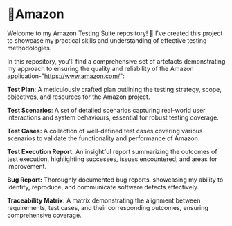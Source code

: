 # 🛒Amazon
Welcome to my Amazon Testing Suite repository! 🚀 I've created this project to showcase my practical skills and understanding of effective testing methodologies.

In this repository, you'll find a comprehensive set of artefacts demonstrating my approach to ensuring the quality and reliability of the Amazon application-"https://www.amazon.com/":

**Test Plan**: A meticulously crafted plan outlining the testing strategy, scope, objectives, and resources for the Amazon project.

**Test Scenarios**: A set of detailed scenarios capturing real-world user interactions and system behaviours, essential for robust testing coverage.

**Test Cases:** A collection of well-defined test cases covering various scenarios to validate the functionality and performance of Amazon.

**Test Execution Report**: An insightful report summarizing the outcomes of test execution, highlighting successes, issues encountered, and areas for improvement.

**Bug Report:** Thoroughly documented bug reports, showcasing my ability to identify, reproduce, and communicate software defects effectively.

**Traceability Matrix:** A matrix demonstrating the alignment between requirements, test cases, and their corresponding outcomes, ensuring comprehensive coverage.
